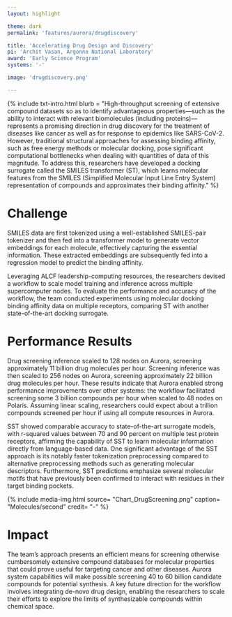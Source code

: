 ```yaml
---
layout: highlight

theme: dark
permalink: 'features/aurora/drugdiscovery'

title: 'Accelerating Drug Design and Discovery'
pi: 'Archit Vasan, Argonne National Laboratory'
award: 'Early Science Program'
systems: '-'

image: 'drugdiscovery.png' 

---
```


{% include txt-intro.html 
    blurb = "High-throughput screening of extensive compound datasets so as to identify advantageous properties—such as the ability to interact with relevant biomolecules (including proteins)—represents a promising direction in drug discovery for the treatment of diseases like cancer as well as for response to epidemics like SARS-CoV-2. However, traditional structural approaches for assessing binding affinity, such as free energy methods or molecular docking, pose significant computational bottlenecks when dealing with quantities of data of this magnitude. To address this, researchers have developed a docking surrogate called the SMILES transformer (ST), which learns molecular features from the SMILES (Simplified Molecular Input Line Entry System) representation of compounds and approximates their binding affinity."
%}



# Challenge

SMILES data are first tokenized using a well-established SMILES-pair tokenizer and then fed into a transformer model to generate vector embeddings for each molecule, effectively capturing the essential information. These extracted embeddings are subsequently fed into a regression model to predict the binding affinity.

Leveraging ALCF leadership-computing resources, the researchers devised a workflow to scale model training and inference across multiple supercomputer nodes. To evaluate the performance and accuracy of the workflow, the team conducted experiments using molecular docking binding affinity data on multiple receptors, comparing ST with another state-of-the-art docking surrogate.




# Performance Results
Drug screening inference scaled to 128 nodes on Aurora, screening approximately 11 billion drug molecules per hour. Screening inference was then scaled to 256 nodes on Aurora, screening approximately 22 billion drug molecules per hour. These results indicate that Aurora enabled strong performance improvements over other systems: the workflow facilitated screening some 3 billion compounds per hour when scaled to 48 nodes on Polaris. Assuming linear scaling, researchers could expect about a trillion compounds screened per hour if using all compute resources in Aurora.

SST showed comparable accuracy to state-of-the-art surrogate models, with r-squared values between 70 and 90 percent on multiple test protein receptors, affirming the capability of SST to learn molecular information directly from language-based data. One significant advantage of the SST approach is its notably faster tokenization preprocessing compared to alternative preprocessing methods such as generating molecular descriptors. Furthermore, SST predictions emphasize several molecular motifs that have previously been confirmed to interact with residues in their target binding pockets.

{% include media-img.html
   source= "Chart_DrugScreening.png"
   caption= "Molecules/second"
   credit= "-"
%}

# Impact
The team’s approach presents an efficient means for screening otherwise cumbersomely extensive compound databases for molecular properties that could prove useful for targeting cancer and other diseases. Aurora system capabilities will make possible screening 40 to 60 billion candidate compounds for potential synthesis. A key future direction for the workflow involves integrating de-novo drug design, enabling the researchers to scale their efforts to explore the limits of synthesizable compounds within chemical space.

